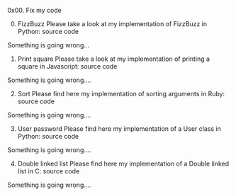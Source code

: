 0x00. Fix my code

0. FizzBuzz
Please take a look at my implementation of FizzBuzz in Python: source code

Something is going wrong…


1. Print square
Please take a look at my implementation of printing a square in Javascript: source code

Something is going wrong….

2. Sort
Please find here my implementation of sorting arguments in Ruby: source code

Something is going wrong….

3. User password
Please find here my implementation of a User class in Python: source code

Something is going wrong….

4. Double linked list
Please find here my implementation of a Double linked list in C: source code

Something is going wrong….

